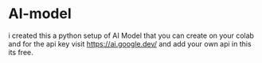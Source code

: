 # AI-model
i created this a python setup of AI Model that you can create on your colab
and for the api key visit https://ai.google.dev/
and add your own api in this its free.
